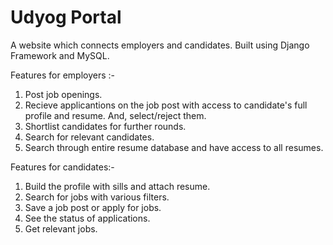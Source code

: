 # Udyog Portal
A website which connects employers and candidates. Built using Django Framework and MySQL.

Features for employers :-
1) Post job openings.
2) Recieve applicantions on the job post with access to candidate's full profile and resume. And, select/reject them.
3) Shortlist candidates for further rounds.
4) Search for relevant candidates.
5) Search through entire resume database and have access to all resumes.

Features for candidates:-
1) Build the profile with sills and attach resume.
2) Search for jobs with various filters.
3) Save a job post or apply for jobs.
4) See the status of applications.
5) Get relevant jobs.
